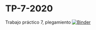 # TP-7-2020
Trabajo práctico 7, plegamiento
[![Binder](https://mybinder.org/badge_logo.svg)](https://mybinder.org/v2/gh/fitorasia/TP-7-2020/master)
